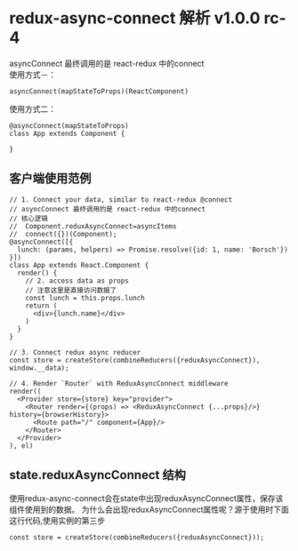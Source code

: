 redux-async-connect 解析 v1.0.0 rc-4
=======================
asyncConnect 最终调用的是 react-redux 中的connect  
使用方式－：  
```
asyncConnect(mapStateToProps)(ReactComponent)
```
使用方式二： 
```
@asyncConnect(mapStateToProps)
class App extends Component {
	
}
```
## 客户端使用范例
```
// 1. Connect your data, similar to react-redux @connect
// asyncConnect 最终调用的是 react-redux 中的connect
// 核心逻辑 
//  Component.reduxAsyncConnect=asyncItems 
//  connect({})(Component);
@asyncConnect([{
  lunch: (params, helpers) => Promise.resolve({id: 1, name: 'Borsch'})
}])
class App extends React.Component {
  render() {
    // 2. access data as props
    // 注意这里是直接访问数据了
    const lunch = this.props.lunch
    return (
      <div>{lunch.name}</div>
    )
  }
}

// 3. Connect redux async reducer
const store = createStore(combineReducers({reduxAsyncConnect}), window.__data);

// 4. Render `Router` with ReduxAsyncConnect middleware
render((
  <Provider store={store} key="provider">
    <Router render={(props) => <ReduxAsyncConnect {...props}/>} history={browserHistory}>
      <Route path="/" component={App}/>
    </Router>
  </Provider>
), el)
```
## state.reduxAsyncConnect 结构
使用redux-async-connect会在state中出现reduxAsyncConnect属性，保存该组件使用到的数据。
为什么会出现reduxAsyncConnect属性呢？源于使用时下面这行代码,使用实例的第三步
```
const store = createStore(combineReducers({reduxAsyncConnect}));
```